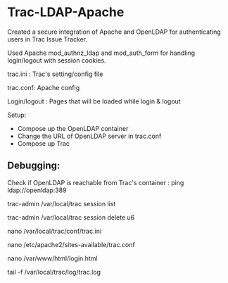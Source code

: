 # Trac-LDAP-Apache

Created a secure integration of Apache and OpenLDAP for authenticating users in Trac Issue Tracker.

Used Apache mod_authnz_ldap and mod_auth_form for handling login/logout with session cookies.

trac.ini : Trac's setting/config file

trac.conf: Apache config

Login/logout : Pages that will be loaded while login & logout

Setup:
- Compose up the OpenLDAP container
- Change the URL of OpenLDAP server in trac.conf
- Compose up Trac

## Debugging:

Check if OpenLDAP is reachable from Trac's container : ping ldap://openldap:389

trac-admin /var/local/trac session list

trac-admin /var/local/trac session delete u6

nano /var/local/trac/conf/trac.ini

nano /etc/apache2/sites-available/trac.conf

nano /var/www/html/login.html

tail -f /var/local/trac/log/trac.log

